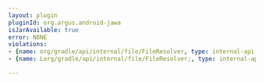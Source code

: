 ```yaml
---
layout: plugin
pluginId: org.argus.android-jawa
isJarAvailable: true
error: NONE
violations:
- {name: org/gradle/api/internal/file/FileResolver, type: internal-api-usage}
- {name: Lorg/gradle/api/internal/file/FileResolver;, type: internal-api-usage}

---
```

